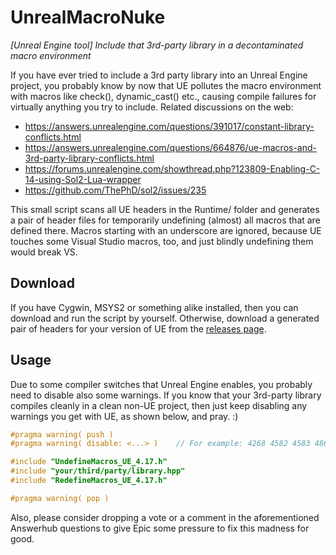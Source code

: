 # UnrealMacroNuke
*[Unreal Engine tool] Include that 3rd-party library in a decontaminated macro environment*

If you have ever tried to include a 3rd party library into an Unreal Engine project, you probably know by now that UE pollutes the macro environment with macros like check(), dynamic_cast() etc., causing compile failures for virtually anything you try to include. Related discussions on the web:
  - https://answers.unrealengine.com/questions/391017/constant-library-conflicts.html
  - https://answers.unrealengine.com/questions/664876/ue-macros-and-3rd-party-library-conflicts.html
  - https://forums.unrealengine.com/showthread.php?123809-Enabling-C-14-using-Sol2-Lua-wrapper
  - https://github.com/ThePhD/sol2/issues/235

This small script scans all UE headers in the Runtime/ folder and generates a pair of header files for temporarily undefining (almost) all macros that are defined there. Macros starting with an underscore are ignored, because UE touches some Visual Studio macros, too, and just blindly undefining them would break VS.

## Download

If you have Cygwin, MSYS2 or something alike installed, then you can download and run the script by yourself. Otherwise, download a generated pair of headers for your version of UE from the [releases page](https://github.com/hiili/UnrealMacroNuke/releases).

## Usage

Due to some compiler switches that Unreal Engine enables, you probably need to disable also some warnings. If you know that your 3rd-party library compiles cleanly in a clean non-UE project, then just keep disabling any warnings you get with UE, as shown below, and pray. :)

```cpp
#pragma warning( push )
#pragma warning( disable: <...> )    // For example: 4268 4582 4583 4868

#include "UndefineMacros_UE_4.17.h"
#include "your/third/party/library.hpp"
#include "RedefineMacros_UE_4.17.h"

#pragma warning( pop )
```

Also, please consider dropping a vote or a comment in the aforementioned Answerhub questions to give Epic some pressure to fix this madness for good.
